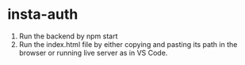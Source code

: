 # insta-auth
1. Run the backend by npm start
2. Run the index.html file by either copying and pasting its path in the browser or running live server as in VS Code.
